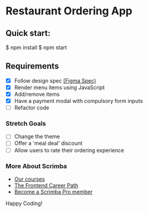 # Restaurant Ordering App

## Quick start:
$ npm install
$ npm start

## Requirements
- [x] Follow design spec [(Figma Spec)](https://www.figma.com/file/GNwf1F1Lq7jJ23Ty1nVvg8/Mobile-Restaurant-Menu-(Copy)?node-id=0-1&t=m6mEWFYE1Xd3HKjH-0)
- [x] Render menu items using JavaScript
- [x] Add/remove items
- [x] Have a payment modal with compulsory form inputs
- [ ] Refactor code

### Stretch Goals
- [ ] Change the theme
- [ ] Offer a 'meal deal' discount
- [ ] Allow users to rate their ordering experience

### More About Scrimba
- [Our courses](https://scrimba.com/allcourses)
- [The Frontend Career Path](https://scrimba.com/learn/frontend)
- [Become a Scrimba Pro member](https://scrimba.com/pricing)

Happy Coding!

